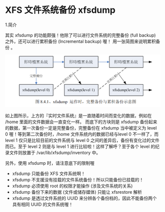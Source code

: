 # XFS 文件系统备份 xfsdump

1.简介

其实 xfsdump 的功能颇强！他除了可以进行文件系统的完整备份 \(full backup\) 之外，还可以进行累积备份 \(Incremental backup\) 喔！ 用一张简图来说明累积备份 。



![](/assets/xfsdump增量备份.png)

如上图所示，上方的『实时文件系统』是一直随着时间而变化的数据，例如在 /home 里面的文件数据会一直变化一样。 而底下的方块则是 xfsdump 备份起来的数据，第一次备份一定是完整备份，完整备份在 xfsdump 当中被定义为 level 0 喔！等到第二次备份时，/home 文件系统内的数据已经与level 0 不一样了，而 level 1 仅只是比较目前的文件系统与 level 0 之间的差异后，备份有变化过的文件而已。至于 level 2 则是与 level 1 进行比较啦！这样了解呼？至于各个 level 的纪录文件则放置于 /var/lib/xfsdump/inventory 中。

另外，使用 xfsdump 时，请注意底下的限制喔

* xfsdump 只能备份 XFS 文件系统啊！
* xfsdump 不支援没有挂载的文件系统备份！所以只能备份已挂载的！
* xfsdump 必须使用 root 的权限才能操作 \(涉及文件系统的关系\)
* xfsdump 备份下来的数据 \(文件或储存媒体\) 只能让 xfsrestore 解析
* xfsdump 是透过文件系统的 UUID 来分辨各个备份档的，因此不能备份两个具有相同 UUID 的文件系统喔！



